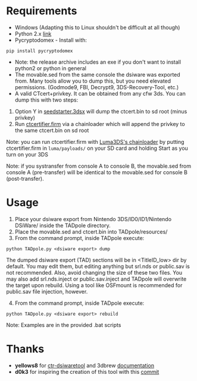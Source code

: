 # Requirements
* Windows (Adapting this to Linux shouldn't be difficult at all though)
* Python 2.x [link](https://www.python.org/downloads)
* Pycryptodomex -
Install with:
```
pip install pycryptodomex
```
* Note: the release archive includes an exe if you don't want to install python2 or python in general
* The movable.sed from the same console the dsiware was exported from.
Many tools allow you to dump this, but you need elevated permissions.
(Godmode9, FBI, Decrypt9, 3DS-Recovery-Tool, etc.)
* A valid CTcert+privkey. It can be obtained from any cfw 3ds. You can dump this with two steps:
1) Option Y in [seedstarter.3dsx](https://github.com/zoogie/seedminer/releases) will dump the ctcert.bin to sd root (minus privkey)
2) Run [ctcertifier.firm](https://github.com/zoogie/seedminer_toolbox/tree/master/ctcertifier) via a chainloader which will append the privkey to the same ctcert.bin on sd root 

Note: you can run ctcertifier.firm with [Luma3DS's chainloader](https://github.com/AuroraWright/Luma3DS/wiki/Optional-features#firm-payload-chainloader) by putting ctcertifier.firm in `luma/payloads/` on your SD card and holding Start as you turn on your 3DS

Note: if you systransfer from console A to console B, the movable.sed from
console A (pre-transfer) will be identical to the movable.sed for console B 
(post-transfer).
# Usage
1. Place your dsiware export from Nintendo 3DS/ID0/ID1/Nintendo DSiWare/
inside the TADpole directory.
2. Place the movable.sed and ctcert.bin into TADpole/resources/
3. From the command prompt, inside TADpole execute:
```
python TADpole.py <dsiware export> dump
```

The dumped dsiware export (TAD) sections will be in <TitleID_low> dir by default.
You may edit them, but editing anything but srl.nds or public.sav is not recommended.
Also, avoid changing the size of these two files. 
You may also add srl.nds.inject or public.sav.inject and TADpole will overwrite
the target upon rebuild. Using a tool like OSFmount is recommended for public.sav
file injection, however.

4. From the command prompt, inside TADpole execute:
```
python TADpole.py <dsiware export> rebuild
```

Note: Examples are in the provided .bat scripts

# Thanks
* **yellows8** for [ctr-dsiwaretool](https://github.com/yellows8/ctr-dsiwaretool) and 3dbrew [documentation](https://www.3dbrew.org/wiki/DSiWare_Exports)
* **d0k3** for inspiring the creation of this tool with this [commit](https://github.com/d0k3/GodMode9/commit/ec861a7bf7c162c605aea353c0b9cebe7fa80e71)


